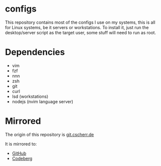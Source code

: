 # configs

This repository contains most of the configs I use on my systems, this is all
for Linux systems, be it servers or workstations. To install it, just run the
desktop/server script as the target user, some stuff will need to run as root.

# Dependencies
- vim
- fzf
- nnn
- zsh
- git
- curl
- lsd (workstations)
- nodejs (nvim language server)


# Mirrored
The origin of this repository is [git.cscherr.de](https://git.cscherr.de/PlexSheep/configs.git)

It is mirrored to:
- [GitHub](https://github.com/PlexSheep/configs)
- [Codeberg](https://codeberg.org/PlexSheep/configs)
